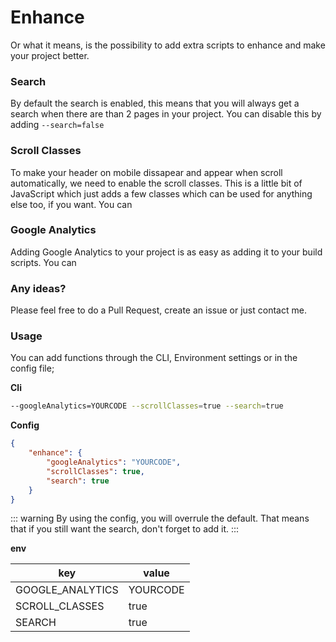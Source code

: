 # Enhance

Or what it means, is the possibility to add extra scripts to enhance and make your project better.

### Search

By default the search is enabled, this means that you will always get a search when there are than 2 pages in your project. You can disable this by adding `--search=false`

### Scroll Classes

To make your header on mobile dissapear and appear when scroll automatically, we need to enable the scroll classes. This is a little bit of JavaScript which just adds a few classes which can be used for anything else too, if you want. You can

### Google Analytics

Adding Google Analytics to your project is as easy as adding it to your build scripts. You can

### Any ideas?

Please feel free to do a Pull Request, create an issue or just contact me.

### Usage

You can add functions through the CLI, Environment settings or in the config file;

**Cli**

```bash
--googleAnalytics=YOURCODE --scrollClasses=true --search=true
```

**Config**

```json
{
	"enhance": {
		"googleAnalytics": "YOURCODE",
		"scrollClasses": true,
		"search": true
	}
}
```

::: warning
By using the config, you will overrule the default. That means that if you still want the search, don't forget to add it.
:::

**env**

| key              | value    |
| ---------------- | -------- |
| GOOGLE_ANALYTICS | YOURCODE |
| SCROLL_CLASSES   | true     |
| SEARCH           | true     |
